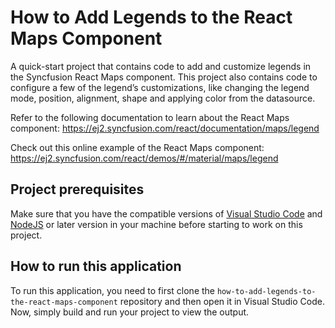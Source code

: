# How to Add Legends to the React Maps Component

A quick-start project that contains code to add and customize legends in the Syncfusion React Maps component. This project also contains code to configure a few of the legend’s customizations, like changing the legend mode, position, alignment, shape and applying color from the datasource.
 
Refer to the following documentation to learn about the React Maps component: 
https://ej2.syncfusion.com/react/documentation/maps/legend

Check out this online example of the React Maps component:
https://ej2.syncfusion.com/react/demos/#/material/maps/legend

## Project prerequisites
Make sure that you have the compatible versions of [Visual Studio Code](https://code.visualstudio.com/download ) and [NodeJS](https://nodejs.org/en/download) or later version in your machine before starting to work on this project.

## How to run this application
To run this application, you need to first clone the `how-to-add-legends-to-the-react-maps-component` repository and then open it in Visual Studio Code. Now, simply build and run your project to view the output.
